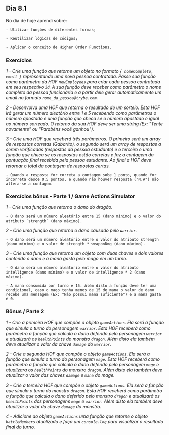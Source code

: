 ## Dia 8.1 

No dia de hoje aprendi sobre:

    - Utilizar funções de diferentes formas;
    
    - Reutilizar lógicas de códigos;
    
    - Aplicar o conceito de Higher Order Functions.


### Exercícios 

 *1 - Crie uma função que retorne um objeto no formato `{ nomeCompleto, email }` representando uma nova pessoa contratada. Passe sua função como parâmetro da HOF `newEmployees` para criar cada pessoa contratada em seu respectivo `id`. A sua função deve receber como parâmetro o nome completo da pessoa funcionária e a partir dele gerar automaticamente um email no formato `nome_da_pessoa@trybe.com`.*

 *2 - Desenvolva uma HOF que retorna o resultado de um sorteio. Esta HOF irá gerar um número aleatório entre 1 e 5 recebendo como parâmetros o número apostado e uma função que checa se o número apostado é igual ao número sorteado. O retorno da sua HOF deve ser uma string (Ex: "Tente novamente" ou "Parabéns você ganhou").*

*3 - Crie uma HOF que receberá três parâmetros. O primeiro será um array de respostas corretas (Gabarito), o segundo será um array de respostas a serem verificadas (respostas da pessoa estudante) e o terceiro é uma função que checa se as respostas estão corretas e faz a contagem da pontuação final recebida pela pessoa estudante. Ao final a HOF deve retornar o total da contagem de respostas certas.*
   
    - Quando a resposta for correta a contagem sobe 1 ponto, quando for incorreta desce 0.5 pontos, e quando não houver resposta ("N.A") não altera-se a contagem.


### Exercícios bônus - Parte 1 / Game Actions Simulator

*1 - Crie uma função que retorna o dano do dragão.*
    
    - O dano será um número aleatório entre 15 (dano mínimo) e o valor do atributo `strength` (dano máximo).

*2 - Crie uma função que retorna o dano causado pelo `warrior`.*

    - O dano será um número aleatório entre o valor do atributo strength (dano mínimo) e o valor de strength * weaponDmg (dano máximo).

*3 - Crie uma função que retorna um objeto com duas chaves e dois valores contendo o dano e a mana gasta pelo mago em um turno.*

    - O dano será um número aleatório entre o valor do atributo intelligence (dano mínimo) e o valor de intelligence * 2 (dano máximo).

    - A mana consumida por turno é 15. Além disto a função deve ter uma condicional, caso o mago tenha menos de 15 de mana o valor de dano recebe uma mensagem (Ex: "Não possui mana suficiente") e a mana gasta é 0.


### Bônus / Parte 2

*1 - Crie a primeira HOF que compõe o objeto `gameActions`. Ela será a função que simula o turno do personagem `warrior`. Esta HOF receberá como parâmetro a função que calcula o dano deferido pelo personagem `warrior` e atualizará os `healthPoints` do monstro `dragon`. Além disto ela também deve atualizar o valor da chave `damage` do `warrior`.*

*2 - Crie a segunda HOF que compõe o objeto `gameActions`. Ela será a função que simula o turno do personagem `mage`. Esta HOF receberá como parâmetro a função que calcula o dano deferido pelo personagem `mage` e atualizará os `healthPoints` do monstro `dragon`. Além disto ela também deve atualizar o valor das chaves `damage` e `mana` do mage.*

*3 - Crie a terceira HOF que compõe o objeto `gameActions`. Ela será a função que simula o turno do monstro `dragon`. Esta HOF receberá como parâmetro a função que calcula o dano deferido pelo monstro `dragon` e atualizará os `healthPoints` dos personagens `mage` e `warrior`. Além disto ela também deve atualizar o valor da chave `damage` do monstro.*

*4 - Adicione ao objeto `gameActions` uma função que retorne o objeto `battleMembers` atualizado e faça um `console.log` para visualizar o resultado final do turno.*
